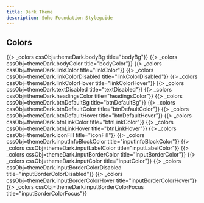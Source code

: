 ```yaml
---
title: Dark Theme
description: Soho Foundation Styleguide
---
```


## Colors

<div class="color-row">
    {{> _colors cssObj=themeDark.bodyBg title="bodyBg"}}
    {{> _colors cssObj=themeDark.bodyColor title="bodyColor"}}
    {{> _colors cssObj=themeDark.linkColor title="linkColor"}}
    {{> _colors cssObj=themeDark.linkColorDisabled title="linkColorDisabled"}}
    {{> _colors cssObj=themeDark.linkColorHover title="linkColorHover"}}
    {{> _colors cssObj=themeDark.textDisabled title="textDisabled"}}
    {{> _colors cssObj=themeDark.headingsColor title="headingsColor"}}
    {{> _colors cssObj=themeDark.btnDefaultBg title="btnDefaultBg"}}
    {{> _colors cssObj=themeDark.btnDefaultColor title="btnDefaultColor"}}
    {{> _colors cssObj=themeDark.btnDefaultHover title="btnDefaultHover"}}
    {{> _colors cssObj=themeDark.btnLinkColor title="btnLinkColor"}}
    {{> _colors cssObj=themeDark.btnLinkHover title="btnLinkHover"}}
    {{> _colors cssObj=themeDark.iconFill title="iconFill"}}
    {{> _colors cssObj=themeDark.inputInfoBlockColor title="inputInfoBlockColor"}}
    {{> _colors cssObj=themeDark.inputLabelColor title="inputLabelColor"}}
    {{> _colors cssObj=themeDark.inputBorderColor title="inputBorderColor"}}
    {{> _colors cssObj=themeDark.inputColor title="inputColor"}}
    {{> _colors cssObj=themeDark.inputBorderColorDisabled title="inputBorderColorDisabled"}}
    {{> _colors cssObj=themeDark.inputBorderColorHover title="inputBorderColorHover"}}
    {{> _colors cssObj=themeDark.inputBorderColorFocus title="inputBorderColorFocus"}}
</div>
